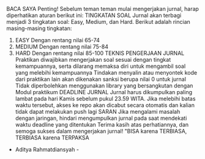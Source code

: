 BACA SAYA
Penting! Sebelum teman teman mulai mengerjakan jurnal, harap diperhatikan aturan berikut ini:
TINGKATAN SOAL
Jurnal akan terbagi menjadi 3 tingkatan soal: Easy, Medium, dan Hard. Berikut adalah rincian masing-masing tingkatan:

1. EASY
Dengan rentang nilai 65-74
2. MEDIUM
Dengan rentang nilai 75-84
3. HARD
Dengan rentang nilai 85-100
TEKNIS PENGERJAAN JURNAL
Praktikan diwajibkan mengerjakan soal sesuai dengan tingkat kemampuannya, serta dilarang memaksa diri untuk mengambil soal yang melebihi kemampuannya
Tindakan menyalin atau menyontek kode dari praktikan lain akan dikenakan sanksi berupa nilai 0 untuk jurnal
Tidak diperbolehkan menggunakan library yang bersangkutan dengan Modul praktikum
DEADLINE JURNAL
Jurnal harus dikumpulkan paling lambat pada hari Kamis sebelum pukul 23.59 WITA. Jika melebihi batas waktu tersebut, akses ke repo akan dicabut secara otomatis dan kalian tidak dapat melakukan push lagi
SARAN
Jika mengalami masalah dengan jaringan, hindari mengumpulkan jurnal pada saat mendekati waktu deadline yang ditentukan
Terima kasih atas perhatiannya, dan semoga sukses dalam mengerjakan jurnal!
"BISA karena TERBIASA, TERBIASA karena TERPAKSA

- Aditya Rahmatdiansyah -
